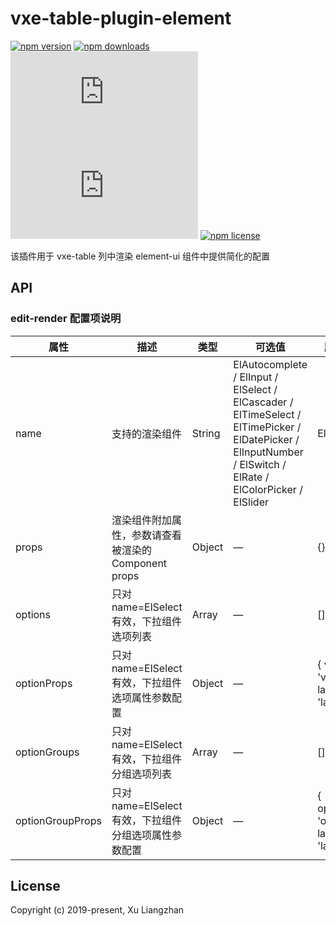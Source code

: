 # vxe-table-plugin-element

[![npm version](https://img.shields.io/npm/v/vxe-table-plugin-element.svg?style=flat-square)](https://www.npmjs.org/package/vxe-table-plugin-element)
[![npm downloads](https://img.shields.io/npm/dm/vxe-table-plugin-element.svg?style=flat-square)](http://npm-stat.com/charts.html?package=vxe-table-plugin-element)
[![gzip size: JS](http://img.badgesize.io/https://unpkg.com/vxe-table-plugin-element/dist/index.min.js?compression=gzip&label=gzip%20size:%20JS)](http://img.badgesize.io/https://unpkg.com/vxe-table-plugin-element/dist/index.min.js?compression=gzip&label=gzip%20size:%20JS)
[![gzip size: CSS](http://img.badgesize.io/https://unpkg.com/vxe-table-plugin-element/dist/style.min.css?compression=gzip&label=gzip%20size:%20CSS)](http://img.badgesize.io/https://unpkg.com/vxe-table-plugin-element/dist/style.min.css?compression=gzip&label=gzip%20size:%20CSS)
[![npm license](https://img.shields.io/github/license/mashape/apistatus.svg)](https://github.com/xuliangzhan/vxe-table-plugin-element/blob/master/LICENSE)

该插件用于 vxe-table 列中渲染 element-ui 组件中提供简化的配置

## API

### edit-render 配置项说明

| 属性 | 描述 | 类型 | 可选值 | 默认值 |
|------|------|-----|-----|-----|
| name | 支持的渲染组件 | String | ElAutocomplete / ElInput / ElSelect / ElCascader / ElTimeSelect / ElTimePicker / ElDatePicker / ElInputNumber / ElSwitch / ElRate / ElColorPicker / ElSlider | ElInput | — |
| props | 渲染组件附加属性，参数请查看被渲染的 Component props | Object | — | {} |
| options | 只对 name=ElSelect 有效，下拉组件选项列表 | Array | — | [] |
| optionProps | 只对 name=ElSelect 有效，下拉组件选项属性参数配置 | Object | — | { value: 'value', label: 'label' } |
| optionGroups | 只对 name=ElSelect 有效，下拉组件分组选项列表 | Array | — | [] |
| optionGroupProps | 只对 name=ElSelect 有效，下拉组件分组选项属性参数配置 | Object | — | { options: 'options', label: 'label' } |

## License

Copyright (c) 2019-present, Xu Liangzhan